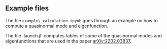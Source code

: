 ## Example files

The file `example\_calculation.ipynb` goes through an example on how to 
compute a quasinormal mode and eigenfunction.

The file `launch.jl' computes tables of some of the 
quasinormal modes and eigenfunctions that are used in the paper
[arXiv:2202.03837](https://arxiv.org/abs/2202.03837). 
